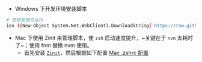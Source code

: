 - Windows 下开发环境安装脚本
```bash
# 使用管理员运行
iex ((New-Object System.Net.WebClient).DownloadString('https://raw.githubusercontent.com/magicLaLa/EnvSetup/main/win_install.ps1'))
```

- Mac 下使用 Zinit 来管理脚本，使 `zsh` 启动速度提升，~关键在于 `nvm` 太耗时了~；使用 fnm 替换 nvm 使用。
  - 首先安装 [`Zinit`](https://github.com/zdharma-continuum/zinit)，然后根据如下配置
    [Mac .zshrc 配置](.zshrc)
